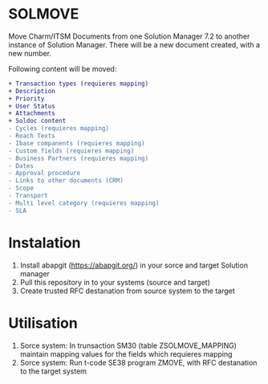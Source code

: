 # SOLMOVE
Move Charm/ITSM Documents from one Solution Manager 7.2 to another instance of Solution Manager. 
There will be a new document created, with a new number.

Following content will be moved:
```diff
+ Transaction types (requieres mapping)
+ Description
+ Priority
+ User Status
+ Attachments
+ Soldoc content
- Cycles (requieres mapping)
- Reach Texts
- Ibase companents (requieres mapping)
- Custom fields (requieres mapping)
- Business Partners (requieres mapping)
- Dates
- Approval procedure
- Links to other documents (CRM)
- Scope
- Transport
- Multi level category (requieres mapping)
- SLA
```

# Instalation
1) Install abapgit (https://abapgit.org/) in your sorce and target Solution manager
2) Pull this repository in to your systems (source and target)
3) Create trusted RFC destanation from source system to the target

# Utilisation
1)  Sorce system: In trunsaction SM30 (table ZSOLMOVE_MAPPING) maintain mapping values for the fields which requieres mapping
2)  Sorce system: Run t-code SE38 program ZMOVE, with RFC destanation to the target system 
